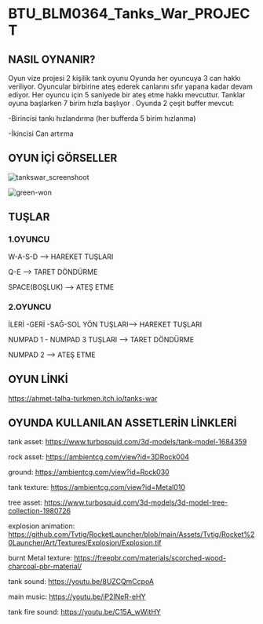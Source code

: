 # BTU_BLM0364_Tanks_War_PROJECT

## NASIL OYNANIR?

Oyun vize projesi 2 kişilik tank oyunu
Oyunda her oyuncuya 3 can hakkı veriliyor.
Oyuncular birbirine ateş ederek canlarını sıfır yapana kadar devam ediyor.
Her oyuncu için  5 saniyede  bir ateş etme hakkı mevcuttur.
Tanklar oyuna başlarken 7 birim hızla başlıyor .
Oyunda 2 çeşit buffer mevcut:

  -Birincisi tankı hızlandırma (her bufferda 5 birim hızlanma)
  
  -İkincisi Can artırma 
  
## OYUN İÇİ GÖRSELLER 

![tankswar_screenshoot](https://user-images.githubusercontent.com/75725469/204571904-b1854d5a-b019-4806-8e57-8af9b9e49a25.png)

![green-won](https://user-images.githubusercontent.com/75725469/204571934-58ba6ee5-26a3-42f8-80d5-3916888f76b5.png)

## TUŞLAR 


### 1.OYUNCU
W-A-S-D  -->  HAREKET  TUŞLARI 

Q-E    --> TARET DÖNDÜRME

SPACE(BOŞLUK) --> ATEŞ ETME

### 2.OYUNCU
İLERİ -GERİ -SAĞ-SOL  YÖN TUŞLARI--> HAREKET TUŞLARI

NUMPAD 1 - NUMPAD 3 TUŞLARI --> TARET DÖNDÜRME

NUMPAD 2 --> ATEŞ ETME 

## OYUN LİNKİ
https://ahmet-talha-turkmen.itch.io/tanks-war

## OYUNDA KULLANILAN ASSETLERİN LİNKLERİ

tank asset: https://www.turbosquid.com/3d-models/tank-model-1684359

rock asset: https://ambientcg.com/view?id=3DRock004

ground: https://ambientcg.com/view?id=Rock030 

tank texture: https://ambientcg.com/view?id=Metal010

tree asset: https://www.turbosquid.com/3d-models/3d-model-tree-collection-1980726

explosion animation: https://github.com/Tvtig/RocketLauncher/blob/main/Assets/Tvtig/Rocket%20Launcher/Art/Textures/Explosion/Explosion.tif

burnt Metal texture: https://freepbr.com/materials/scorched-wood-charcoal-pbr-material/

tank sound: https://youtu.be/8UZCQmCcpoA

main music: https://youtu.be/iP2lNeR-eHY

tank fire sound: https://youtu.be/C15A_wWitHY
